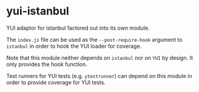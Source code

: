yui-istanbul
============

YUI adaptor for istanbul factored out into its own module.

The `index.js` file can be used as the `--post-require-hook` argument to `istanbul`
in order to hook the YUI loader for coverage.

Note that this module neither depends on `istanbul` nor on `YUI` by design.
It only provides the hook function.

Test runners for YUI tests (e.g. `ytestrunner`) can depend on this module in order
to provide coverage for YUI tests.


